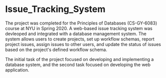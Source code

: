 # Issue_Tracking_System

The project was completed for the Principles of Databases (CS-GY-6083) course at NYU in Spring 2020. A web-based issue tracking system was devleoped and integrated with a database management system. The system allows users to create projects, set up workflow schemas, report project issues, assign issues to other users, and update the status of issues based on the project's defined workflow schema. 

The initial task of the project focused on developing and implementing a database system, and the second task focused on developing the web application.
